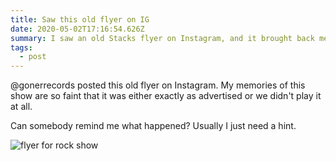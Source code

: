 ```yaml
---
title: Saw this old flyer on IG
date: 2020-05-02T17:16:54.626Z
summary: I saw an old Stacks flyer on Instagram, and it brought back memories...sort of.
tags:
  - post
---
```

@gonerrecords posted this old flyer on Instagram. My memories of this show are so faint that it was either exactly as advertised or we didn't play it at all. 

Can somebody remind me what happened? Usually I just need a hint.

![flyer for rock show](/static/img/stacksflyerfeb82001-.jpg)